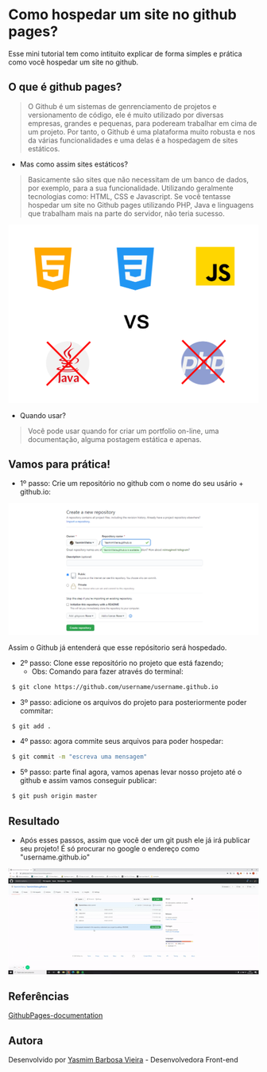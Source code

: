 # Como hospedar um site no github pages?

Esse mini tutorial tem como intituito explicar de forma simples e prática como você hospedar um site no github.

## O que é github pages?

> O Github é um sistemas de genrenciamento de projetos e versionamento de código,
> ele é muito utilizado por diversas empresas, grandes e pequenas, para podeream 
> trabalhar em cima de um projeto. 
> Por tanto, o Github é uma plataforma muito robusta e nos da várias funcionalidades e 
> uma delas é a hospedagem de sites estáticos.

- Mas como assim sites estáticos? 

> Basicamente são sites que não necessitam de um banco de dados, por exemplo,
> para a sua funcionalidade. Utilizando geralmente tecnologias como: HTML, CSS e Javascript.
> Se você tentasse hospedar um site no Github pages utilizando PHP, Java e linguagens que
> trabalham mais na parte do servidor, não teria sucesso.

<div align="center">
    <img src="./img/exemplo.svg">
</div>

- Quando usar? 

> Você pode usar quando for criar um portfolio on-line, uma documentação,
> alguma postagem estática e apenas.

## Vamos para prática!

- 1º passo: Crie um repositório no github com o nome do seu usário + github.io:

<div align="center">
    <img src="./img/github.png">
</div>

Assim o Github já entenderá que esse repósitorio será hospedado.

- 2º passo: Clone esse repositório no projeto que está fazendo;
    - Obs: Comando para fazer através do terminal:

```sh
 $ git clone https://github.com/username/username.github.io
```

- 3º passo: adicione os arquivos do projeto para posteriormente poder commitar:
```sh
 $ git add .
```

- 4º passo: agora commite seus arquivos para poder hospedar:
```sh
 $ git commit -m "escreva uma mensagem"
```

- 5º passo: parte final agora, vamos apenas levar nosso projeto até o github e assim vamos conseguir publicar:
```sh
 $ git push origin master
```

## Resultado

- Após esses passos, assim que você der um git push ele já irá publicar seu projeto! É só procurar no google o endereço como "username.github.io"

![gif](https://github.com/YasmimVieira/github-pages/blob/master/img/github.gif)

## Referências

[GithubPages-documentation](https://pages.github.com/)

Autora
----

Desenvolvido por [Yasmim Barbosa Vieira](https://www.linkedin.com/in/yasmim-barbosa/) - Desenvolvedora Front-end